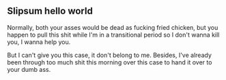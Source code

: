 ## Slipsum hello world

<!-- start slipsum code -->

Normally, both your asses would be dead as fucking fried chicken, but you happen to pull this shit while I'm in a transitional period so I don't wanna kill you, I wanna help you. 

But I can't give you this case, it don't belong to me. 
Besides, I've already been through too much shit this morning over this case to hand it over to your dumb ass.

<!-- end slipsum code -->